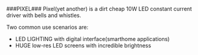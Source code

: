 ###PIXEL###
Pixel(yet another) is a dirt cheap 10W LED constant current driver with bells and whistles. 

Two common use scenarios are:

* LED LIGHTING with digital interface(smarthome applications)
* HUGE low-res LED screens with incredible brightness
 
